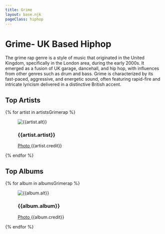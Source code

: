```yaml
---
title: Grime
layout: base.njk
pageClass: hiphop
---
```

<h1 class="subgenre-title">Grime- UK Based Hiphop <!-- sub genre name--></h1>

<p class="summary"> The grime rap genre is a style of music that originated in the United Kingdom, specifically in the London area, during the early 2000s. It emerged as a fusion of UK garage, dancehall, and hip hop, with influences from other genres such as drum and bass. Grime is characterized by its fast-paced, aggressive, and energetic sound, often featuring rapid-fire and intricate lyricism delivered in a distinctive British accent.<!-- subgenre summary--></p>

<!-- top album and artist section-->
<section class="top">
    <h2>Top Artists</h2>
    <div class="artist">
        {% for artist in artistsGrimerap %}
        <figure>
            <img src="{{artist.src}}" alt="{{artist.alt}}">
            <figcaption>
                <h3>{{artist.artist}}</h3>
                <p><a href="{{artist.creditLink}}">Photo </a>{{artist.credit}}</p>
            </figcaption>
            </figure>
        {% endfor %}
    </div>
    </section>

<section class="top">
<h2>Top Albums</h2>
<div class="albums">
    {% for album in albumsGrimerap %}
    <figure>
        <img src="{{album.src}}" alt="{{album.alt}}">
        <figcaption>
            <h3>{{album.album}}</h3>
            <p><a href="{{album.creditLink}}">Photo </a>{{album.credit}}</p>
        </figcaption>
        </figure>
    {% endfor %}
</div>
</section>


<!-- suggestion section, still figuring out how to format this using the bubble diagram from the wireframe-->
